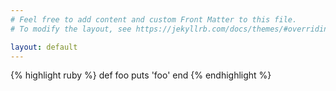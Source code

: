 ```yaml
---
# Feel free to add content and custom Front Matter to this file.
# To modify the layout, see https://jekyllrb.com/docs/themes/#overriding-theme-defaults

layout: default
---
```

{% highlight ruby %}
def foo
  puts 'foo'
end
{% endhighlight %}

